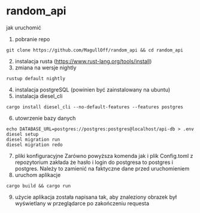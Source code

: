 # random_api
jak uruchomić
1. pobranie repo
```
git clone https://github.com/MagullOff/random_api && cd random_api
```
2. instalacja rusta (https://www.rust-lang.org/tools/install)
3. zmiana na wersje nightly
```
rustup default nightly
```
4. instalacja postgreSQL (powinien być zainstalowany na ubuntu)
5. instalacja diesel_cli
```
cargo install diesel_cli --no-default-features --features postgres
```
6. utowrzenie bazy danych
```
echo DATABASE_URL=postgres://postgres:postgres@localhost/api-db > .env
diesel setup
diesel migration run
diesel migration redo
```
7. pliki konfiguracyjne
Zarówno powyższa komenda jak i plik Config.toml z repozytorium zakłada że hasło i login do postgresa to postgres i postgres. Należy to zamienić na faktyczne dane przed uruchomieniem
8. uruchom aplikacje
```
cargo build && cargo run
```
9. użycie
aplikacja została napisana tak, aby znaleziony obrazek był wyświetlany w przeglądarce po zakończeniu requesta
